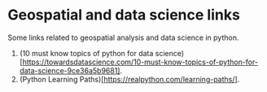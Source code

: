 # Geospatial and data science links
Some links related to geospatial analysis and data science in python.  

1. (10 must know topics of python for data science)[https://towardsdatascience.com/10-must-know-topics-of-python-for-data-science-9ce36a5b9681].  
2. (Python Learning Paths)[https://realpython.com/learning-paths/].  
